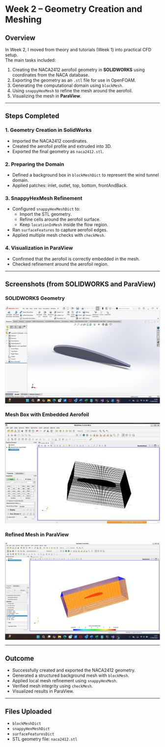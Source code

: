 # Week 2 – Geometry Creation and Meshing

## Overview
In Week 2, I moved from theory and tutorials (Week 1) into practical CFD setup.  
The main tasks included:
1. Creating the NACA2412 aerofoil geometry in **SOLIDWORKS** using coordinates from the NACA database.
2. Exporting the geometry as an `.stl` file for use in OpenFOAM.
3. Generating the computational domain using `blockMesh`.
4. Using `snappyHexMesh` to refine the mesh around the aerofoil.
5. Visualizing the mesh in **ParaView**.

---

## Steps Completed

### 1. Geometry Creation in SolidWorks
- Imported the NACA2412 coordinates.
- Created the aerofoil profile and extruded into 3D.
- Exported the final geometry as `naca2412.stl`.

### 2. Preparing the Domain
- Defined a background box in `blockMeshDict` to represent the wind tunnel domain.
- Applied patches: inlet, outlet, top, bottom, frontAndBack.

### 3. SnappyHexMesh Refinement
- Configured `snappyHexMeshDict` to:
  - Import the STL geometry.
  - Refine cells around the aerofoil surface.
  - Keep `locationInMesh` inside the flow region.
- Ran `surfaceFeatures` to capture aerofoil edges.
- Applied multiple mesh checks with `checkMesh`.

### 4. Visualization in ParaView
- Confirmed that the aerofoil is correctly embedded in the mesh.
- Checked refinement around the aerofoil region.

---

## Screenshots (from SOLIDWORKS and ParaView)

### SOLIDWORKS Geometry
![SOLIDWORKS aerofoil](solidworks_aerofoil.png)

### Mesh Box with Embedded Aerofoil
![Mesh box](mesh_view_before_refinement.png)

### Refined Mesh in ParaView
![Refined mesh](parafoam_aerofoil_after_refinement_complete.png)

---

## Outcome
- Successfully created and exported the NACA2412 geometry.
- Generated a structured background mesh with `blockMesh`.
- Applied local mesh refinement using `snappyHexMesh`.
- Verified mesh integrity using `checkMesh`.
- Visualized results in ParaView.

---

## Files Uploaded
- `blockMeshDict`
- `snappyHexMeshDict`
- `surfaceFeaturesDict`
- STL geometry file: `naca2412.stl`
